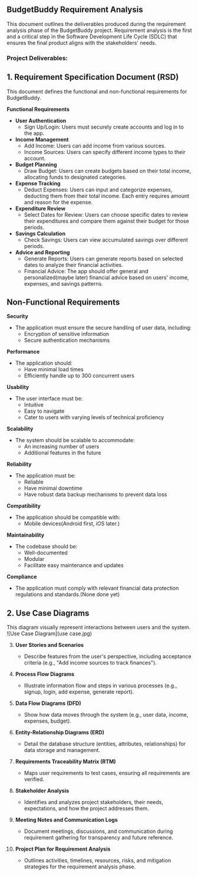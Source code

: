 ## BudgetBuddy Requirement Analysis

This document outlines the deliverables produced during the requirement analysis phase of the BudgetBuddy project. Requirement analysis is the first and a critical step in the Software Development Life Cycle (SDLC) that ensures the final product aligns with the stakeholders' needs.

### Project Deliverables:

## 1. Requirement Specification Document (RSD)

This document defines the functional and non-functional requirements for BudgetBuddy.

**Functional Requirements**

* **User Authentication**
    * Sign Up/Login: Users must securely create accounts and log in to the app.
* **Income Management**
    * Add Income: Users can add income from various sources.
    * Income Sources: Users can specify different income types to their account.
* **Budget Planning**
    * Draw Budget: Users can create budgets based on their total income, allocating funds to designated categories.
* **Expense Tracking**
    * Deduct Expenses: Users can input and categorize expenses, deducting them from their total income. Each entry requires amount and reason for the expense.
* **Expenditure Review**
    * Select Dates for Review: Users can choose specific dates to review their expenditures and compare them against their budget for those periods.
* **Savings Calculation**
    * Check Savings: Users can view accumulated savings over different periods.
* **Advice and Reporting**
    * Generate Reports: Users can generate reports based on selected dates to analyze their financial activities.
    * Financial Advice: The app should offer general and personalized(maybe later) financial advice based on users' income, expenses, and savings patterns.

## Non-Functional Requirements

**Security**
* The application must ensure the secure handling of user data, including:
    * Encryption of sensitive information
    * Secure authentication mechanisms

**Performance**
* The application should:
    * Have minimal load times
    * Efficiently handle up to 300 concurrent users

**Usability**
* The user interface must be:
    * Intuitive
    * Easy to navigate
    * Cater to users with varying levels of technical proficiency

**Scalability**
* The system should be scalable to accommodate:
    * An increasing number of users
    * Additional features in the future

**Reliability**
* The application must be:
    * Reliable
    * Have minimal downtime
    * Have robust data backup mechanisms to prevent data loss

**Compatibility**
* The application should be compatible with:
    * Mobile devices(Android first, iOS later.)

**Maintainability**
* The codebase should be:
    * Well-documented
    * Modular
    * Facilitate easy maintenance and updates

**Compliance**
* The application must comply with relevant financial data protection regulations and standards.(None done yet)


## 2. Use Case Diagrams
This diagram visually represent interactions between users and the system.
![Use Case Diagram](use case.jpg)

3. **User Stories and Scenarios**
    - Describe features from the user's perspective, including acceptance criteria (e.g., "Add income sources to track finances").

4. **Process Flow Diagrams**
    - Illustrate information flow and steps in various processes (e.g., signup, login, add expense, generate report).

5. **Data Flow Diagrams (DFD)**
    - Show how data moves through the system (e.g., user data, income, expenses, budget).

6. **Entity-Relationship Diagrams (ERD)**
    - Detail the database structure (entities, attributes, relationships) for data storage and management. 

7. **Requirements Traceability Matrix (RTM)**
    - Maps user requirements to test cases, ensuring all requirements are verified.

8. **Stakeholder Analysis**
    - Identifies and analyzes project stakeholders, their needs, expectations, and how the project addresses them.

9. **Meeting Notes and Communication Logs**
    - Document meetings, discussions, and communication during requirement gathering for transparency and future reference.  

10. **Project Plan for Requirement Analysis**
    - Outlines activities, timelines, resources, risks, and mitigation strategies for the requirement analysis phase. 
